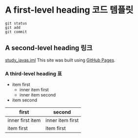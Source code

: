 # A first-level heading 코드 템플릿
```
git status
git add
git commit
```
## A second-level heading 링크
[study_javas.iml](./study_javas.iml)
This site was built using [GitHub Pages](https://pages.github.com/).


### A third-level heading 표
- item first
    - inner item first
    - inner item second
- item second

| first | second |
| -- | -- |
|inner first item|inner item first|
| item first | item first |




